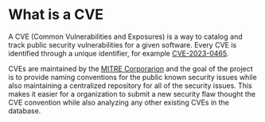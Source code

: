 # What is a CVE

A CVE (Common Vulnerabilities and Exposures) is a way to catalog and track public security
vulnerabilities for a given software. Every CVE is identified through a unique identifier,
for example [CVE-2023-0465](https://www.cve.org/CVERecord?id=CVE-2023-0465).

CVEs are maintained by the [MITRE Corporarion](https://cve.mitre.org/) and the goal of the project
is to provide naming conventions for the public known security issues while also maintaining a
centralized repository for all of the security issues. This makes it easier for a organization to
submit a new security flaw thought the CVE convention while also analyzing any other existing CVEs
in the database.
